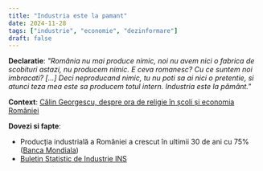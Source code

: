 ```yaml
---
title: "Industria este la pamant"
date: 2024-11-28
tags: ["industrie", "economie", "dezinformare"]
draft: false
---
```


**Declaratie**: 
*"<span class="emphasis">România nu mai produce nimic</span>, noi nu avem nici o fabrica de scobituri astazi, nu producem nimic. E ceva romanesc? Cu ce suntem noi imbracati? [...] Deci neproducand nimic, tu nu poti sa ai nici o pretentie, si atunci teza mea este sa producem totul intern. Industria este la pământ."*

**Context**: 
[Călin Georgescu, despre ora de religie în școli și economia României](https://www.facebook.com/61555923770502/videos/570565955623956/)

**Dovezi si fapte**: 
- Producția industrială a României a crescut în ultimii 30 de ani cu 75% ([Banca Mondiala](https://prosperitydata360.worldbank.org/en/indicator/IMF+IFS+AIPMA_IX))
- [Buletin Statistic de Industrie INS](https://insse.ro/cms/sites/default/files/field/publicatii/buletin_statistic_de_industrie_nr09_2024.pdf)
